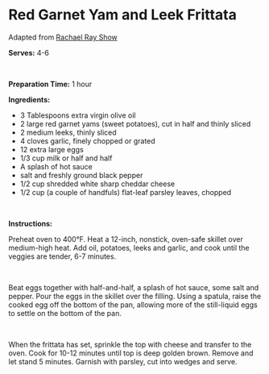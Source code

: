 Red Garnet Yam and Leek Frittata
================================

Adapted from [Rachael Ray Show](http://www.rachaelrayshow.com/food/recipes/sweet-potato-and-leek-fritatta/)

**Serves:** 4-6

 

**Preparation Time:** 1 hour

**Ingredients:**

-   3 Tablespoons extra virgin olive oil
-   2 large red garnet yams (sweet potatoes), cut in half and thinly sliced
-   2 medium leeks, thinly sliced
-   4 cloves garlic, finely chopped or grated
-   12 extra large eggs
-   1/3 cup milk or half and half
-   A splash of hot sauce
-   salt and freshly ground black pepper
-   1/2 cup shredded white sharp cheddar cheese
-   1/2 cup (a couple of handfuls) flat-leaf parsley leaves, chopped

 

**Instructions:**

Preheat oven to 400°F. Heat a 12-inch, nonstick, oven-safe skillet over medium-high heat. Add oil, potatoes, leeks and garlic, and cook until the veggies are tender, 6-7 minutes.

 

Beat eggs together with half-and-half, a splash of hot sauce, some salt and pepper. Pour the eggs in the skillet over the filling. Using a spatula, raise the cooked egg off the bottom of the pan, allowing more of the still-liquid eggs to settle on the bottom of the pan.

 

When the frittata has set, sprinkle the top with cheese and transfer to the oven. Cook for 10-12 minutes until top is deep golden brown. Remove and let stand 5 minutes. Garnish with parsley, cut into wedges and serve.
